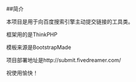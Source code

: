##简介

本项目是用于向百度搜索引擎主动提交链接的工具类。

框架用的是ThinkPHP

模板来源是BootstrapMade

项目部署地址是http://submit.fivedreamer.com/

祝使用愉快！
